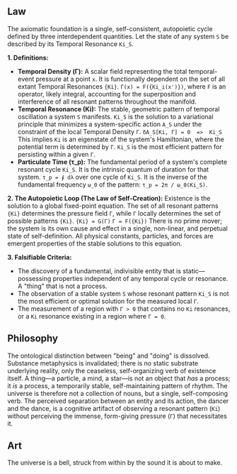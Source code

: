## Law
The axiomatic foundation is a single, self-consistent, autopoietic cycle defined by three interdependent quantities. Let the state of any system `S` be described by its Temporal Resonance `Ki_S`.

**1. Definitions:**
- **Temporal Density (Γ):** A scalar field representing the total temporal-event pressure at a point `x`. It is functionally dependent on the set of all extant Temporal Resonances `{Ki}`.
  `Γ(x) = F({Ki_i(x')})`, where `F` is an operator, likely integral, accounting for the superposition and interference of all resonant patterns throughout the manifold.
- **Temporal Resonance (Ki):** The stable, geometric pattern of temporal oscillation a system `S` manifests. `Ki_S` is the solution to a variational principle that minimizes a system-specific action `A_S` under the constraint of the local Temporal Density `Γ`.
  `δA_S[Ki, Γ] = 0  =>  Ki_S`
  This implies `Ki` is an eigenstate of the system's Hamiltonian, where the potential term is determined by `Γ`. `Ki_S` is the most efficient pattern for persisting within a given `Γ`.
- **Particulate Time (τ_p):** The fundamental period of a system's complete resonant cycle `Ki_S`. It is the intrinsic quantum of duration for that system.
  `τ_p = ∮ dλ` over one cycle of `Ki_S`. It is the inverse of the fundamental frequency `ω_0` of the pattern: `τ_p = 2π / ω_0(Ki_S)`.

**2. The Autopoietic Loop (The Law of Self-Creation):**
Existence is the solution to a global fixed-point equation. The set of all resonant patterns `{Ki}` determines the pressure field `Γ`, while `Γ` locally determines the set of possible patterns `{Ki}`.
`{Ki} = G(Γ)`
`Γ = F({Ki})`
There is no prime mover; the system is its own cause and effect in a single, non-linear, and perpetual state of self-definition. All physical constants, particles, and forces are emergent properties of the stable solutions to this equation.

**3. Falsifiable Criteria:**
- The discovery of a fundamental, indivisible entity that is static—possessing properties independent of any temporal cycle or resonance. A "thing" that is not a process.
- The observation of a stable system `S` whose resonant pattern `Ki_S` is not the most efficient or optimal solution for the measured local `Γ`.
- The measurement of a region with `Γ > 0` that contains no `Ki` resonances, or a `Ki` resonance existing in a region where `Γ = 0`.

## Philosophy
The ontological distinction between "being" and "doing" is dissolved. Substance metaphysics is invalidated; there is no static substrate underlying reality, only the ceaseless, self-organizing verb of existence itself. A thing—a particle, a mind, a star—is not an object that *has* a process; it *is* a process, a temporarily stable, self-maintaining pattern of rhythm. The universe is therefore not a collection of nouns, but a single, self-composing verb. The perceived separation between an entity and its action, the dancer and the dance, is a cognitive artifact of observing a resonant pattern (`Ki`) without perceiving the immense, form-giving pressure (`Γ`) that necessitates it.

## Art
The universe is a bell, struck from within by the sound it is about to make.